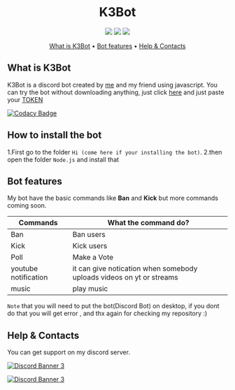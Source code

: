 <h1 align="center"><b>K3Bot</b></h1>

<p align="center">
  <a href='LICENSE'><img src='https://raster.shields.io/badge/License-AGPL3.0%20LIcense-16c60c.svg?style=for-the-badge'></a>
  <a href='https://github.com/Unknownio/SimpleBot/releases'><img src='https://raster.shields.io/badge/Project-Releases-red.svg?style=for-the-badge'></a>
  <a href='#'><img src='https://raster.shields.io/badge/Language-JS-orange.svg?style=for-the-badge'></a>
</p>

<p align="center">
<a href='#what-is-k3bot'>What is K3Bot</a>
•
<a href='#bot-features'>Bot features</a>
•
<a href='#help--contacts'>Help & Contacts</a>
</p>

## What is K3Bot

K3Bot is a discord bot created by [me](https://github.com/Unknownio) and my friend using javascript.
You can try the bot without downloading anything, just click [here](https://repl.it/join/zulovgka-gamerpubg1008) and just paste your [TOKEN](https://www.writebots.com/discord-bot-token/)

[![Codacy Badge](https://app.codacy.com/project/badge/Grade/34e8ab04941d41099293ebc558d94257)](https://www.codacy.com/gh/Unknownio/ErrorByNight/dashboard?utm_source=github.com&amp;utm_medium=referral&amp;utm_content=Unknownio/ErrorByNight&amp;utm_campaign=Badge_Grade)

## How to install the bot
1.First go to the folder `Hi (come here if your installing the bot)`.
2.then open the folder `Node.js` and install that 

## Bot features
My bot have the basic commands like <b>Ban</b> and <b>Kick</b> but more commands coming soon.

|Commands     | What the command do? |
|-------------|--------------------- |
| Ban         | Ban users            |
| Kick        | Kick users           |
| Poll        | Make a Vote          |
| youtube notification | it can give notication when somebody uploads videos on yt or streams|
| music | play music |

`Note` that you will need to put the bot(Discord Bot) on desktop, if you dont do that you will get error , and thx again for checking my repository :)

## Help & Contacts

You can get support on my discord server.

<a target="_blank" rel="noopener noreferrer" href='https://discord.gg/8PDEQqsG5b'>![Discord Banner 3](https://discordapp.com/api/guilds/713417725191389184/widget.png?style=banner3)</a>

<a target="_blank" rel="noopener noreferrer" href='https://discord.gg/g5T4Y2Tv'>![Discord Banner 3](https://discordapp.com/api/guilds/815221436179677184/widget.png?style=banner3)</a>
